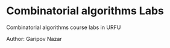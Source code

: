 # Combinatorial algorithms Labs
Combinatorial algorithms course labs in URFU

Author: Garipov Nazar
